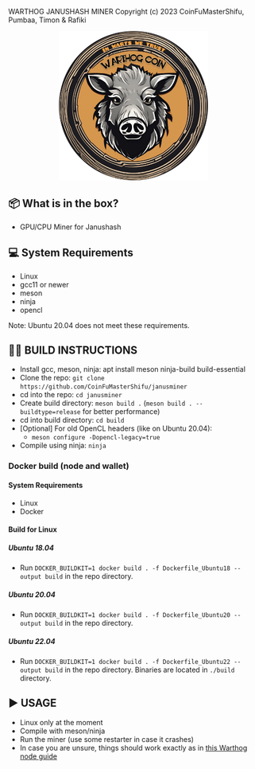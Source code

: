 WARTHOG JANUSHASH MINER
Copyright (c) 2023 CoinFuMasterShifu, Pumbaa, Timon & Rafiki
<p align="center">
  <img src="doc/img/warthog_logo.png" style="width:300px;"/>
</p>



## 📦 What is in the box?

* GPU/CPU Miner for Janushash

## 💻 System Requirements

* Linux
* gcc11 or newer
* meson
* ninja
* opencl

Note: Ubuntu 20.04 does not meet these requirements.

## 😵‍💫 BUILD INSTRUCTIONS

* Install gcc, meson, ninja: apt install meson ninja-build build-essential
* Clone the repo: `git clone https://github.com/CoinFuMasterShifu/janusminer`
* cd into the repo: `cd janusminer`
* Create build directory: `meson build .` (`meson build . --buildtype=release` for better performance)
* cd into build directory: `cd build`
* [Optional] For old OpenCL headers (like on Ubuntu 20.04):
  - `meson configure -Dopencl-legacy=true`
* Compile using ninja: `ninja`

### Docker build (node and wallet)
#### System Requirements

* Linux
* Docker

#### Build for Linux

##### Ubuntu 18.04
* Run `DOCKER_BUILDKIT=1 docker build . -f Dockerfile_Ubuntu18 --output build` in the repo directory.
##### Ubuntu 20.04
* Run `DOCKER_BUILDKIT=1 docker build . -f Dockerfile_Ubuntu20 --output build` in the repo directory.
##### Ubuntu 22.04
* Run `DOCKER_BUILDKIT=1 docker build . -f Dockerfile_Ubuntu22 --output build` in the repo directory.
Binaries are located in `./build` directory.


## ▶️ USAGE

* Linux only at the moment
* Compile with meson/ninja
* Run the miner (use some restarter in case it crashes)
* In case you are unsure, things should work exactly as in [this Warthog node guide](https://github.com/warthog-network/warthog-guide)
